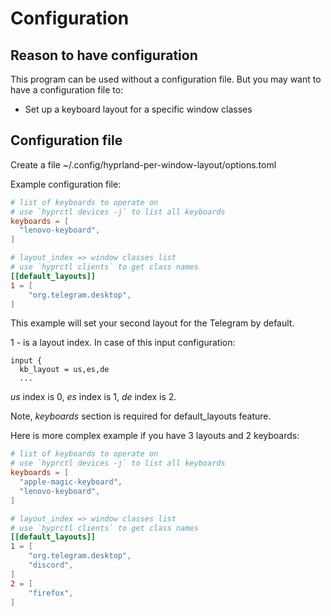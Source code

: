 # Configuration

## Reason to have configuration

This program can be used without a configuration file. But you may want to have a configuration file to:

- Set up a keyboard layout for a specific window classes

## Configuration file

Create a file
~/.config/hyprland-per-window-layout/options.toml

Example configuration file:

```toml
# list of keyboards to operate on
# use `hyprctl devices -j` to list all keyboards
keyboards = [
  "lenovo-keyboard",
]

# layout_index => window classes list
# use `hyprctl clients` to get class names
[[default_layouts]]
1 = [
    "org.telegram.desktop",
]
```

This example will set your second layout for the Telegram by default.

1 - is a layout index. In case of this input configuration:
```
input {
  kb_layout = us,es,de
  ...
```
*us* index is 0, *es* index is 1, *de* index is 2.

Note, *keyboards* section is required for default_layouts feature.

Here is more complex example if you have 3 layouts and 2 keyboards:

```toml
# list of keyboards to operate on
# use `hyprctl devices -j` to list all keyboards
keyboards = [
  "apple-magic-keyboard",
  "lenovo-keyboard",
]

# layout_index => window classes list
# use `hyprctl clients` to get class names
[[default_layouts]]
1 = [
    "org.telegram.desktop",
    "discord",
]
2 = [
    "firefox",
]
```
